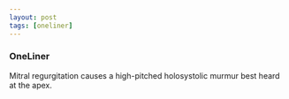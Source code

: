 ```yaml
---
layout: post
tags: [oneliner]
---
```



### OneLiner

Mitral regurgitation causes a high-pitched holosystolic murmur best heard at the apex.
